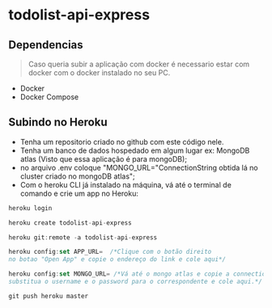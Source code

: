 # todolist-api-express

## Dependencias
> Caso queria subir a aplicação com docker é necessario estar com docker com o docker instalado no seu PC.

- Docker
- Docker Compose
  
## Subindo no Heroku

- Tenha um repositorio criado no github com este código nele.
- Tenha um banco de dados hospedado em algum lugar ex: MongoDB atlas (Visto que essa aplicação é para mongoDB);
- no arquivo .env coloque "MONGO_URL="ConnectionString obtida lá no cluster criado no mongoDB atlas";
- Com o heroku CLI já instalado na máquina, vá até o terminal de comando e crie um app no Heroku:
~~~ Javascript
heroku login

heroku create todolist-api-express 

heroku git:remote -a todolist-api-express

heroku config:set APP_URL=  /*Clique com o botão direito 
no botao "Open App" e copie o endereço do link e cole aqui*/

heroku config:set MONGO_URL= /*Vá até o mongo atlas e copie a connection string, 
substitua o username e o password para o correspondente e cole aqui.*/

git push heroku master
~~~

